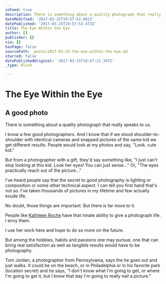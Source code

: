 ```yaml
---
inFeed: true
description: There is something about a quality photograph that really speaks to us.
dateModified: '2017-03-25T19:57:52.081Z'
datePublished: '2017-03-25T19:57:52.473Z'
title: The Eye Within the Eye
author: []
publisher: {}
via: {}
hasPage: false
sourcePath: _posts/2017-03-25-the-eye-within-the-eye.md
starred: false
datePublishedOriginal: '2017-03-25T19:47:21.397Z'
_type: Blurb

---
```

# The Eye Within the Eye

## A good photo

There is something about a quality photograph that really speaks to us.

I know a few good photographers. And I know that if we stood shoulder-to-shoulder with identical cameras and snapped pictures of the same kid we get different results. People would look at my photos and say, "Look. cute kid."

But from a photographer with a gift, they'd say something like, "I just can't stop looking at this kid. Look her eyes! You can just sense..." Or, "The eyes practically reach out of the picture..."

I've heard people say that the secret to good photography is lighting or composition or some other technical aspect. I can tell you first hand that's not so. I've taken thousands of pictures in my lifetime and few actually exude life.

No doubt, those things are important. But there is far more to it.

People like [Kathleen Roche][0] have that innate ability to give a photograph life. I envy them.

I use her work here and hope to do so more on the future.

But among the hobbies, habits and passions one may pursue, one that can bring real satisfaction as well as tangible results would have to be photography.

Tom Jordan, a photographer from Pennsylvania, says the he goes out and just walks. It could be on the beach, or in Philadelphia or in his favorite park (location secret) and he says, "I don't know what I'm going to get, or where I'm going to get it, but I know that day I'm going to really nail a picture."

[0]: http://kathleenroche.wixsite.com/photo